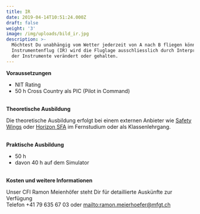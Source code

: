 ```yaml
---
title: IR
date: 2019-04-14T10:51:24.000Z
draft: false
weight: '3'
image: /img/uploads/bild_ir.jpg
description: >-
  Möchtest Du unabhängig vom Wetter jederzeit von A nach B fliegen können? Beim
  Instrumentenflug (IR) wird die Fluglage ausschliesslich durch Interpretation
  der Instrumente verändert oder gehalten.
---
```

**Voraussetzungen**

* NIT Rating
* 50 h Cross Country als PIC (Pilot in Command)

\
**Theoretische Ausbildung**

Die theoretische Ausbildung erfolgt bei einem externen Anbieter wie [Safety Wings](https://www.safetywings.ch/) oder [Horizon SFA](https://www.horizon-sfa.ch/de) im Fernstudium oder als Klassenlehrgang.

\
**Praktische Ausbildung**

* 50 h
* davon 40 h auf dem Simulator

 \
**Kosten und weitere Informationen**

Unser CFI Ramon Meienhöfer steht Dir für detaillierte Auskünfte zur Verfügung\
Telefon +41 79 635 67 03 oder <mailto:ramon.meierhoefer@mfgt.ch>
